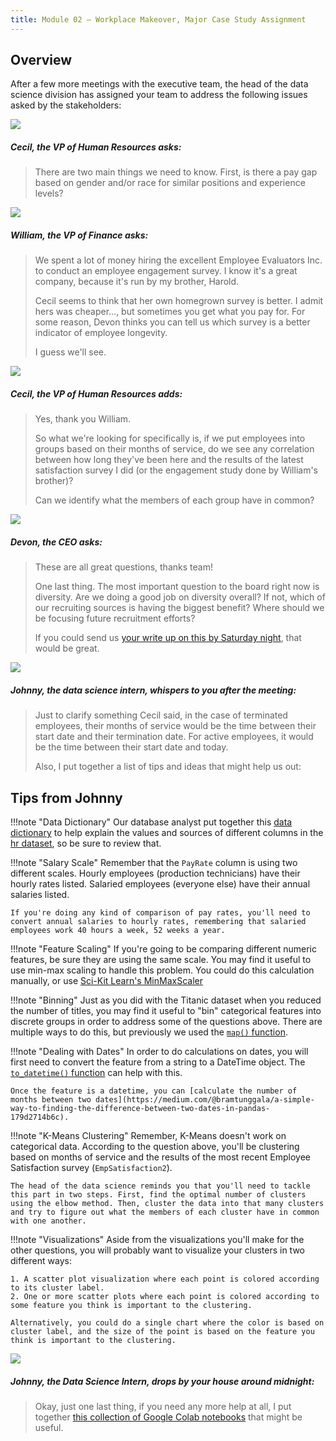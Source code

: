 ```yaml
---
title: Module 02 — Workplace Makeover, Major Case Study Assignment
---
```


## Overview

After a few more meetings with the executive team, the head of the data science division has assigned your team to address the following issues asked by the stakeholders:

<div class="dialogue">
	<img src="{{URLROOT}}/shared/img/cecil.jpg">
	<h5>Cecil, the VP of Human Resources asks:</h5>
	<blockquote><p>There are two main things we need to know. First, is there a pay gap based on gender and/or race for similar positions and experience levels?</p></blockquote>
</div>

<div class="dialogue">
	<img src="{{URLROOT}}/shared/img/william.jpg">
	<h5>William, the VP of Finance asks:</h5>
	<blockquote><p>We spent a lot of money hiring the excellent Employee Evaluators Inc. to conduct an employee engagement survey. I know it's a great company, because it's run by my brother, Harold. 
		<p>Cecil seems to think that her own homegrown survey is better. I admit hers was cheaper..., but sometimes you get what you pay for. For some reason, Devon thinks you can tell us which survey is a better indicator of employee longevity.</p>
		<p>I guess we'll see.</p></blockquote>
</div>

<div class="dialogue">
	<img src="{{URLROOT}}/shared/img/cecil.jpg">
	<h5>Cecil, the VP of Human Resources adds:</h5>
	<blockquote><p>Yes, thank you William.</p><p>So what we're looking for specifically is, if we put employees into groups based on their months of service, do we see any correlation between how long they've been here and the results of the latest satisfaction survey I did (or the engagement study done by William's brother)?</p><p>Can we identify what the members of each group have in common?</p></blockquote>
</div>

<div class="dialogue">
	<img src="{{URLROOT}}/shared/img/devon.jpg">
	<h5>Devon, the CEO asks:</h5>
	<blockquote><p>These are all great questions, thanks team!</p><p>One last thing. The most important question to the board right now is diversity. Are we doing a good job on diversity overall? If not, which of our recruiting sources is having the biggest benefit? Where should we be focusing future recruitment efforts?</p>
	<p>If you could send us <a href='./summary.docx'>your write up on this by Saturday night</a>, that would be great.</blockquote>
</div>

<div class="dialogue">
	<img src="{{URLROOT}}/shared/img/johnny.jpg">
	<h5>Johnny, the data science intern, whispers to you after the meeting:</h5>
	<blockquote><p>Just to clarify something Cecil said, in the case of terminated employees, their months of service would be the time between their start date and their termination date. For active employees, it would be the time between their start date and today.</p><p>Also, I put together a list of tips and ideas that might help us out:</p></blockquote>
</div>

## Tips from Johnny

!!!note "Data Dictionary"
	Our database analyst put together this [data dictionary](./hr-dictionary.txt) to help explain the values and sources of different columns in the [hr dataset](https://raw.githubusercontent.com/byui-cse/cse450-course/master/data/hr.csv), so be sure to review that.

!!!note "Salary Scale"
	Remember that the `PayRate` column is using two different scales. Hourly employees (production technicians) have their hourly rates listed. Salaried employees (everyone else) have their annual salaries listed. 

	If you're doing any kind of comparison of pay rates, you'll need to convert annual salaries to hourly rates, remembering that salaried employees work 40 hours a week, 52 weeks a year.

!!!note "Feature Scaling"
	If you're going to be comparing different numeric features, be sure they are using the same scale. You may find it useful to use min-max scaling to handle this problem. You could do this calculation manually, or use [Sci-Kit Learn's MinMaxScaler](https://scikit-learn.org/stable/modules/generated/sklearn.preprocessing.MinMaxScaler.html)

!!!note "Binning"
	Just as you did with the Titanic dataset when you reduced the number of titles, you may find it useful to "bin" categorical features into discrete groups in order to address some of the questions above. There are multiple ways to do this, but previously we used the [`map()` function](https://pandas.pydata.org/pandas-docs/stable/reference/api/pandas.Series.map.html).

!!!note "Dealing with Dates" 
	In order to do calculations on dates, you will first need to convert the feature from a string to a DateTime object. The [`to_datetime()` function](https://pandas.pydata.org/pandas-docs/stable/getting_started/intro_tutorials/09_timeseries.html) can help with this.

	Once the feature is a datetime, you can [calculate the number of months between two dates](https://medium.com/@bramtunggala/a-simple-way-to-finding-the-difference-between-two-dates-in-pandas-179d2714b6c).

!!!note "K-Means Clustering"
	Remember, K-Means doesn't work on categorical data. According to the question above, you'll be clustering based on months of service and the results of the most recent Employee Satisfaction survey (`EmpSatisfaction2`).

	The head of the data science reminds you that you'll need to tackle this part in two steps. First, find the optimal number of clusters using the elbow method. Then, cluster the data into that many clusters and try to figure out what the members of each cluster have in common with one another.

!!!note "Visualizations"
	Aside from the visualizations you'll make for the other questions, you will probably want to visualize your clusters in two different ways:

	1. A scatter plot visualization where each point is colored according to its cluster label.
	2. One or more scatter plots where each point is colored according to some feature you think is important to the clustering.

	Alternatively, you could do a single chart where the color is based on cluster label, and the size of the point is based on the feature you think is important to the clustering.

<div class="dialogue">
	<img src="{{URLROOT}}/shared/img/johnny.jpg">
	<h5>Johnny, the Data Science Intern, drops by your house around midnight:</h5>
	<blockquote><p>Okay, just one last thing, if you need any more help at all, I put together <a href='./hints.html'>this collection of Google Colab notebooks</a> that might be useful.</p></blockquote>
</div>


[^1]: [CEO photo by Oz Seyrek on Unsplash ](https://unsplash.com/photos/-Ir03_pgpMU)

[^2]: [VP of HR photo by Christina @ wocintechchat.com](https://unsplash.com/photos/SJvDxw0azqw)

[^3]: [VP of Finance photo by steffen Wienberg on Unsplash](https://unsplash.com/photos/ml-pxK0Ovmw)

[^4]: [Data Science Intern photo by Fábio Lucas on Unsplash](https://unsplash.com/photos/iczrMDNuvzkml-pxK0Ovmw)